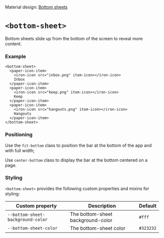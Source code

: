 
Material design: [Bottom sheets](https://material.google.com/components/bottom-sheets.html#)

# `<bottom-sheet>`
Bottom sheets slide up from the bottom of the screen to reveal more content.

### Example
```
<bottom-sheet>
  <paper-icon-item>
    <iron-icon src="inbox.png" item-icon></iron-icon>
    Inbox
  </paper-icon-item>
  <paper-icon-item>
    <iron-icon src="keep.png" item-icon></iron-icon>
    Keep
  </paper-icon-item>
  <paper-icon-item>
    <iron-icon src="hangouts.png" item-icon></iron-icon>
    Hangouts
  </paper-icon-item>
</bottom-sheet>
```

### Positioning
Use the `fit-bottom` class to position the bar at the bottom of the app and with full width;

Use `center-bottom` class to display the bar at the bottom centered on a page.


### Styling
`<bottom-sheet>` provides the following custom properties and mixins for styling:

Custom property | Description | Default
----------------|-------------|----------
`--bottom-sheet-background-color` | The bottom-sheet background-color | `#fff`
`--bottom-sheet-color` | The bottom-sheet color | `#323232`
